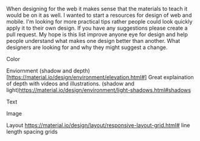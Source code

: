 When designing for the web it makes sense that the materials to teach it would be on it as well.
I wanted to start a resources for design of web and mobile.
I'm looking for more practical tips rather people could look quickly apply it to their own design. If you have any suggestions please create a pull request.
My hope is this list improve anyone eye for design and help people understand what makes one design better than another.
What designers are looking for and why they might suggest a change.

Color


Enviornment
(shadow and depth)[https://material.io/design/environment/elevation.html#]
Great explaination of depth with videos and illustrations.
(shadow and light)https://material.io/design/environment/light-shadows.html#shadows

Text


Image

Layout
https://material.io/design/layout/responsive-layout-grid.html#
line length
spacing
grids

